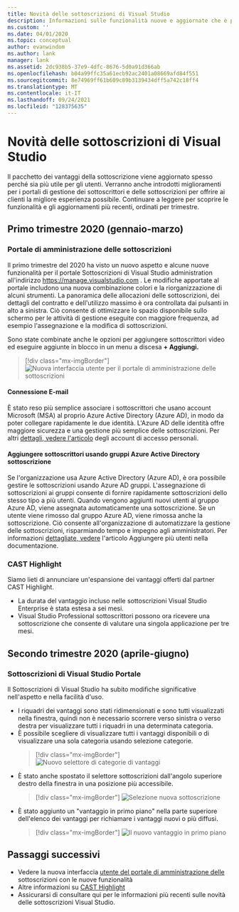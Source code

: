 ```yaml
---
title: Novità delle sottoscrizioni di Visual Studio
description: Informazioni sulle funzionalità nuove e aggiornate che è possibile usare per gestire le sottoscrizioni di Visual Studio.
ms.custom: ''
ms.date: 04/01/2020
ms.topic: conceptual
author: evanwindom
ms.author: lank
manager: lank
ms.assetid: 2dc938b5-37e9-4dfc-8676-5d0a91d366ab
ms.openlocfilehash: b04a99ffc35a61ecb92ac2401a08669afd84f551
ms.sourcegitcommit: 8e74969ff61b609c89b3139434dff5a742c18ff4
ms.translationtype: MT
ms.contentlocale: it-IT
ms.lasthandoff: 09/24/2021
ms.locfileid: "128375635"
---
```

# <a name="what39s-new-in-visual-studio-subscriptions"></a>Novità delle sottoscrizioni di Visual Studio

Il pacchetto dei vantaggi della sottoscrizione viene aggiornato spesso perché sia più utile per gli utenti. Verranno anche introdotti miglioramenti per i portali di gestione dei sottoscrittori e delle sottoscrizioni per offrire ai clienti la migliore esperienza possibile.  Continuare a leggere per scoprire le funzionalità e gli aggiornamenti più recenti, ordinati per trimestre.

## <a name="2020-q1-january-march"></a>Primo trimestre 2020 (gennaio-marzo)

### <a name="subscriptions-administration-portal"></a>Portale di amministrazione delle sottoscrizioni
Il primo trimestre del 2020 ha visto un nuovo aspetto e alcune nuove funzionalità per il portale Sottoscrizioni di Visual Studio administration all'indirizzo https://manage.visualstudio.com . Le modifiche apportate al portale includono una nuova combinazione colori e la riorganizzazione di alcuni strumenti.  La panoramica delle allocazioni delle sottoscrizioni, dei dettagli del contratto e dell'utilizzo massimo è ora controllata dai pulsanti in alto a sinistra.  Ciò consente di ottimizzare lo spazio disponibile sullo schermo per le attività di gestione eseguite con maggiore frequenza, ad esempio l'assegnazione e la modifica di sottoscrizioni.  

Sono state combinate anche le opzioni per aggiungere sottoscrittori video ed eseguire aggiunte in blocco in un menu a discesa **+ Aggiungi.** 

   > [!div class="mx-imgBorder"]
   > ![Nuova interfaccia utente per il portale di amministrazione delle sottoscrizioni](_img/whats-new/new-admin-ui.png)

#### <a name="connect-emails"></a>Connessione E-mail
È stato reso più semplice associare i sottoscrittori che usano account Microsoft (MSA) al proprio Azure Active Directory (Azure AD), in modo da poter collegare rapidamente le due identità.  L'Azure AD delle identità offre maggiore sicurezza e una gestione più semplice delle sottoscrizioni.  Per altri [dettagli, vedere l'articolo](personal-email-sign-ins.md) degli account di accesso personali. 

#### <a name="add-subscribers-using-azure-active-directory-groups"></a>Aggiungere sottoscrittori usando gruppi Azure Active Directory sottoscrizione
Se l'organizzazione usa Azure Active Directory (Azure AD), è ora possibile gestire le sottoscrizioni usando Azure AD gruppi.  L'assegnazione di sottoscrizioni ai gruppi consente di fornire rapidamente sottoscrizioni dello stesso tipo a più utenti.  Quando vengono aggiunti nuovi utenti al gruppo Azure AD, viene assegnata automaticamente una sottoscrizione.  Se un utente viene rimosso dal gruppo Azure AD, viene rimossa anche la sottoscrizione.  Ciò consente all'organizzazione di automatizzare la gestione delle sottoscrizioni, risparmiando tempo e impegno agli amministratori.  Per informazioni [dettagliate, vedere](./assign-license-bulk.md#use-azure-active-directory-groups-to-assign-subscriptions) l'articolo Aggiungere più utenti nella documentazione. 

### <a name="cast-highlight"></a>CAST Highlight
Siamo lieti di annunciare un'espansione dei vantaggi offerti dal partner CAST Highlight. 
- La durata del vantaggio incluso nelle sottoscrizioni Visual Studio Enterprise è stata estesa a sei mesi.  
- Visual Studio Professional sottoscrittori possono ora ricevere una sottoscrizione che consente di valutare una singola applicazione per tre mesi. 

## <a name="2020-q2-april-june"></a>Secondo trimestre 2020 (aprile-giugno)

### <a name="visual-studio-subscriptions-portal"></a>Sottoscrizioni di Visual Studio Portale

Il Sottoscrizioni di Visual Studio ha subito modifiche significative nell'aspetto e nella facilità d'uso.  

- I riquadri dei vantaggi sono stati ridimensionati e sono tutti visualizzati nella finestra, quindi non è necessario scorrere verso sinistra o verso destra per visualizzare tutti i riquadri in una determinata categoria. 
- È possibile scegliere di visualizzare tutti i vantaggi disponibili o di visualizzare una sola categoria usando selezione categorie.
   > [!div class="mx-imgBorder"]
   > ![Nuovo selettore di categorie di vantaggi](_img/whats-new/whats-new-category-picker.png)
- È stato anche spostato il selettore sottoscrizioni dall'angolo superiore destro della finestra in una posizione più accessibile.
   > [!div class="mx-imgBorder"]
   > ![Selezione nuova sottoscrizione](_img/whats-new/whats-new-sub-picker.png)
- È stato aggiunto un "vantaggio in primo piano" nella parte superiore dell'elenco dei vantaggi per richiamare i vantaggi nuovi o più diffusi.  
   > [!div class="mx-imgBorder"]
   > ![Il nuovo vantaggio in primo piano](_img/whats-new/whats-new-featured.png)

## <a name="next-steps"></a>Passaggi successivi
- Vedere la nuova interfaccia [utente del portale di amministrazione delle](https://manage.visualstudio.com) sottoscrizioni con le nuove funzionalità
- Altre informazioni su [CAST Highlight](vs-cast.md)
- Assicurarsi di consultare qui per le informazioni più recenti sulle novità delle sottoscrizioni Visual Studio.
